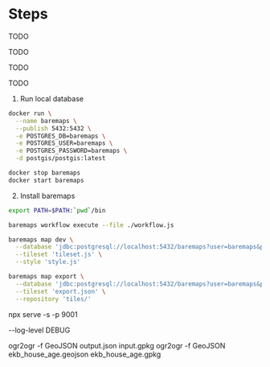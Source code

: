 # Steps

TODO

TODO

TODO

TODO

1. Run local database

```bash
docker run \
  --name baremaps \
  --publish 5432:5432 \
  -e POSTGRES_DB=baremaps \
  -e POSTGRES_USER=baremaps \
  -e POSTGRES_PASSWORD=baremaps \
  -d postgis/postgis:latest

docker stop baremaps
docker start baremaps

```

2. Install baremaps

```bash
export PATH=$PATH:`pwd`/bin

baremaps workflow execute --file ./workflow.js

baremaps map dev \
  --database 'jdbc:postgresql://localhost:5432/baremaps?user=baremaps&password=baremaps' \
  --tileset 'tileset.js' \
  --style 'style.js'

baremaps map export \
  --database 'jdbc:postgresql://localhost:5432/baremaps?user=baremaps&password=baremaps' \
  --tileset 'export.json' \
  --repository 'tiles/'
```

npx serve -s -p 9001

--log-level DEBUG

ogr2ogr -f GeoJSON output.json input.gpkg
ogr2ogr -f GeoJSON ekb_house_age.geojson ekb_house_age.gpkg
